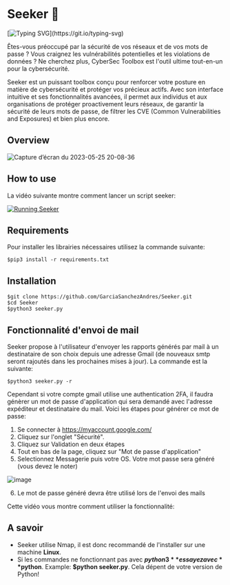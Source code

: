 # Seeker 🔭
[![Typing SVG](https://readme-typing-svg.herokuapp.com?font=Fira+Code&pause=1000&width=435&lines=Explorez%2C+Prot%C3%A9gez%2C+Dominez+!)](https://git.io/typing-svg)

Êtes-vous préoccupé par la sécurité de vos réseaux et de vos mots de passe ? Vous craignez les vulnérabilités potentielles et les violations de données ? Ne cherchez plus, CyberSec Toolbox est l'outil ultime tout-en-un pour la cybersécurité.

Seeker est un puissant toolbox conçu pour renforcer votre posture en matière de cybersécurité et protéger vos précieux actifs. Avec son interface intuitive et ses fonctionnalités avancées, il permet aux individus et aux organisations de protéger proactivement leurs réseaux, de garantir la sécurité de leurs mots de passe, de filtrer les CVE (Common Vulnerabilities and Exposures) et bien plus encore.

Overview
---
![Capture d’écran du 2023-05-25 20-08-36](https://github.com/GarciaSanchezAndres/Seeker/assets/82510284/191fc80b-6b0c-4629-be6d-0c94ea72a92c)

How to use
---
La vidéo suivante montre comment lancer un script seeker:

[![Running Seeker](https://img.youtube.com/vi/k1qict_sfxo/0.jpg)](https://www.youtube.com/watch?v=k1qict_sfxo)
 
Requirements
---
Pour installer les librairies nécessaires utilisez la commande suivante:
```
$pip3 install -r requirements.txt
```

Installation
---
```
$git clone https://github.com/GarciaSanchezAndres/Seeker.git
$cd Seeker
$python3 seeker.py
```
Fonctionnalité d'envoi de mail
---
Seeker propose à l'utilisateur d'envoyer les rapports générés par mail à un destinataire de son choix depuis une adresse Gmail (de nouveaux smtp seront rajoutés dans les prochaines mises à jour). La commande est la suivante:
```
$python3 seeker.py -r
```
Cependant si votre compte gmail utilise une authentication 2FA, il faudra génèrer un mot de passe d'application qui sera demandé avec l'adresse expéditeur et destinataire du mail.
Voici les étapes pour générer ce mot de passe:
 1) Se connecter à https://myaccount.google.com/
 2) Cliquez sur l'onglet "Sécurité".
 3) Cliquez sur Validation en deux étapes
 4) Tout en bas de la page, cliquez sur "Mot de passe d'application"
 5) Selectionnez Messagerie puis votre OS. Votre mot passe sera généré (vous devez le noter)
 
![image](https://github.com/GarciaSanchezAndres/Seeker/assets/82510284/c680c35a-06c4-497c-99dc-11796e7fb607)

 6) Le mot de passe généré devra être utilisé lors de l'envoi des mails

Cette vidéo vous montre comment utiliser la fonctionnalité:



A savoir
---
- Seeker utilise Nmap, il est donc recommandé de l'installer sur une machine **Linux**.
- Si les commandes ne fonctionnant pas avec **$python3** essayez avec **$python**. Example: **$python seeker.py**. Cela dépent de votre version de Python!
